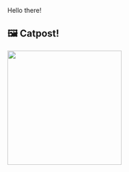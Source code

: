 Hello there!



## 🖼️ Catpost!

<sub>
    <img src="https://cdn2.thecatapi.com/images/bgu.jpg" height="256">
</sub>

